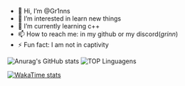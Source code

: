 - 👋 Hi, I’m @Gr1nns
- 👀 I’m interested in learn new things
- 🌱 I’m currently learning c++
- 📫 How to reach me: in my github or my discord(_grinn_)
- ⚡ Fun fact: I am not in captivity


![Anurag's GitHub stats](https://github-readme-stats.vercel.app/api?username=Gr1nns&show_icons=true&theme=highcontrast)
![TOP Linguagens](https://github-readme-stats.vercel.app/api/top-langs/?username=Gr1nns&layout=compact&theme=chartreuse-dark)

[![WakaTime stats](https://github-readme-stats.vercel.app/api/wakatime?username=gr1nns&theme=highcontrast)](https://github.com/anuraghazra/github-readme-stats)
